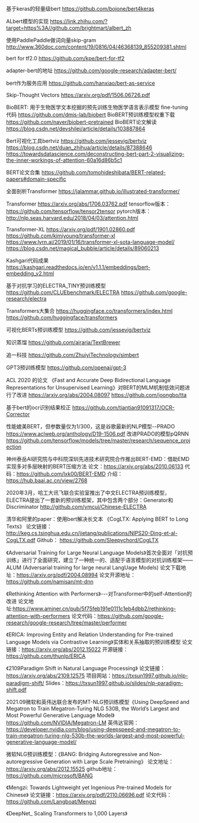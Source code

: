 
基于keras的轻量级bert
https://github.com/bojone/bert4keras

ALbert模型的实现
https://link.zhihu.com/?target=https%3A//github.com/brightmart/albert_zh

使用PaddlePaddle做词向量skip-gram
http://www.360doc.com/content/19/0816/04/46368139_855209381.shtml

bert for tf2.0
https://github.com/kpe/bert-for-tf2

adapter-bert的地址
https://github.com/google-research/adapter-bert/

bert作为服务应用
https://github.com/hanxiao/bert-as-service

Skip-Thought Vectors
https://arxiv.org/pdf/1506.06726.pdf

BioBERT: 用于生物医学文本挖掘的预先训练生物医学语言表示模型
fine-tuning代码
https://github.com/dmis-lab/biobert
BioBERT预训练模型权重下载
https://github.com/naver/biobert-pretrained
BioBERT论文解读
https://blog.csdn.net/devshilei/article/details/103887864

Bert可视化工具bertviz
https://github.com/jessevig/bertviz
https://blog.csdn.net/duan_zhihua/article/details/87388646
https://towardsdatascience.com/deconstructing-bert-part-2-visualizing-the-inner-workings-of-attention-60a16d86b5c1

BERT论文合集
https://github.com/tomohideshibata/BERT-related-papers#domain-specific

全面剖析Transformer
https://jalammar.github.io/illustrated-transformer/

Transformer
https://arxiv.org/abs/1706.03762.pdf
tensorflow版本：https://github.com/tensorflow/tensor2tensor
pytorch版本：http://nlp.seas.harvard.edu/2018/04/03/attention.html

Transformer-XL
https://arxiv.org/pdf/1901.02860.pdf
https://github.com/kimiyoung/transformer-xl
https://www.lyrn.ai/2019/01/16/transformer-xl-sota-language-model/
https://blog.csdn.net/magical_bubble/article/details/89060213

Kashgari代码成果
https://kashgari.readthedocs.io/en/v1.1.1/embeddings/bert-embedding_v2.html

基于对抗学习的ELECTRA_TINY预训练模型
https://github.com/CLUEbenchmark/ELECTRA
https://github.com/google-research/electra

Transformers大集合
https://huggingface.co/transformers/index.html
https://github.com/huggingface/transformers

可视化BERTs预训练模型
https://github.com/jessevig/bertviz

知识蒸馏
https://github.com/airaria/TextBrewer

追一科技
https://github.com/ZhuiyiTechnology/simbert

GPT3预训练模型
https://github.com/openai/gpt-3

ACL 2020 的论文 《Fast and Accurate Deep Bidirectional Language Representations for Unsupervised Learning》对BERT的MLM机制低效问题进行了改进
https://arxiv.org/abs/2004.08097 
https://github.com/joongbo/tta

基于bert的ocr识别结果校正
https://github.com/tiantian91091317/OCR-Corrector

性能媲美BERT，但参数量仅为1/300，这是谷歌最新的NLP模型--PRADO 
https://www.aclweb.org/anthology/D19-1506.pdf
改进PRADO的模型pQRNN 
https://github.com/tensorflow/models/tree/master/research/sequence_projection

神州泰岳AI研究院与中科院深圳先进技术研究院合作推出BERT-EMD：借助EMD实现多对多层映射的BERT压缩方法
论文：https://arxiv.org/abs/2010.06133
代码：https://github.com/lxk00/BERT-EMD
介绍：https://hub.baai.ac.cn/view/2768

2020年3月，哈工大讯飞联合实验室推出了中文ELECTRA预训练模型，ELECTRA提出了一套新的预训练框架，其中包含两个部分：Generator和Discriminator
http://github.com/ymcui/Chinese-ELECTRA

清华和阿里的paper：使用bert解决长文本
《CogLTX: Applying BERT to Long Texts》
论文链接：
http://keg.cs.tsinghua.edu.cn/jietang/publications/NIPS20-Ding-et-al-CogLTX.pdf
Github：
https://github.com/Sleepychord/CogLTX

《Adversarial Training for Large Neural Language Models》首次全面对「对抗预训练」进行了全面研究，建立了一种统一的、适配于语言模型的对抗训练框架——ALUM (Adversarial training for large neural LangUage Models)
论文下载地址：https://arxiv.org/pdf/2004.08994
论文开源地址：https://github.com/namisan/mt-dnn

《Rethinking Attention with Performers》---对Transformer中的self-Attention的改进
论文地址:https://www.aminer.cn/pub/5f75feb191e0111c1eb4dbb2/rethinking-attention-with-performers
论文代码：https://github.com/google-research/google-research/tree/master/performer

《ERICA: Improving Entity and Relation Understanding for Pre-trained Language Models via Contrastive Learning》实体和关系抽取的预训练模型
论文链接：https://arxiv.org/abs/2012.15022
开源链接：https://github.com/thunlp/ERICA

《2109Paradigm Shift in Natural Language Processing》
论文链接：https://arxiv.org/abs/2109.12575
项目网站：https://txsun1997.github.io/nlp-paradigm-shift/
Slides：https://txsun1997.github.io/slides/nlp-paradigm-shift.pdf

2021.09微软和英伟达联合发布的MT-NLG预训练模型《Using DeepSpeed and Megatron to Train Megatron-Turing NLG 530B, the World’s Largest and Most Powerful Generative Language Model》
https://github.com/NVIDIA/Megatron-LM
英伟达官网：https://developer.nvidia.com/blog/using-deepspeed-and-megatron-to-train-megatron-turing-nlg-530b-the-worlds-largest-and-most-powerful-generative-language-model/

微软NLG预训练模型：《BANG: Bridging Autoregressive and Non-autoregressive Generation with Large Scale Pretraining》
论文地址：https://arxiv.org/abs/2012.15525
github地址：https://github.com/microsoft/BANG

《Mengzi: Towards Lightweight yet Ingenious Pre-trained Models for Chinese》
论文链接：https://arxiv.org/pdf/2110.06696.pdf 
论文代码：https://github.com/Langboat/Mengzi

《DeepNet_ Scaling Transformers to 1,000 Layers》
